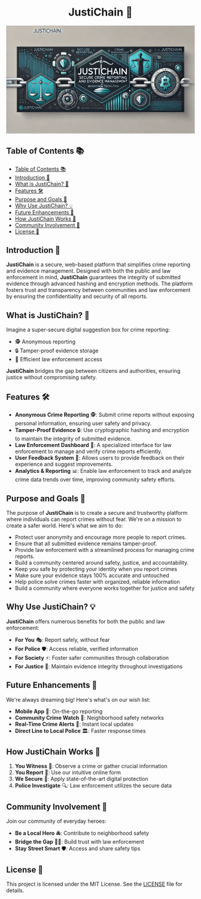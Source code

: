 <h1 align="center"> JustiChain 🚀</h1>

  <img src="./.github/assets/Banner.webp" alt="JustiChain" style="max-width: 100%; height: auto;">

## Table of Contents 📚

- [Table of Contents 📚](#table-of-contents-)
- [Introduction 🌟](#introduction-)
- [What is JustiChain? 🤔](#what-is-justichain-)
- [Features 🛠️](#features-️)
- [Purpose and Goals 🎯](#purpose-and-goals-)
- [Why Use JustiChain? 💡](#why-use-justichain-)
- [Future Enhancements 🔮](#future-enhancements-)
- [How JustiChain Works 🔄](#how-justichain-works-)
- [Community Involvement 🤝](#community-involvement-)
- [License 📄](#license-)

## Introduction 🌟

**JustiChain** is a secure, web-based platform that simplifies crime reporting and evidence management. Designed with both the public and law enforcement in mind, **JustiChain** guarantees the integrity of submitted evidence through advanced hashing and encryption methods. The platform fosters trust and transparency between communities and law enforcement by ensuring the confidentiality and security of all reports.


## What is JustiChain? 🤔

Imagine a super-secure digital suggestion box for crime reporting:

- 🕵️ Anonymous reporting
- 🔒 Tamper-proof evidence storage
- 👮 Efficient law enforcement access

**JustiChain** bridges the gap between citizens and authorities, ensuring justice without compromising safety.

## Features 🛠️

- **Anonymous Crime Reporting** 🕵️: Submit crime reports without exposing personal information, ensuring user safety and privacy.
- **Tamper-Proof Evidence** 🔒: Use cryptographic hashing and encryption to maintain the integrity of submitted evidence.
- **Law Enforcement Dashboard** 👮: A specialized interface for law enforcement to manage and verify crime reports efficiently.
- **User Feedback System** 📝: Allows users to provide feedback on their experience and suggest improvements.
- **Analytics & Reporting** 📊: Enable law enforcement to track and analyze crime data trends over time, improving community safety efforts.


## Purpose and Goals 🎯

The purpose of **JustiChain** is to create a secure and trustworthy platform where individuals can report crimes without fear. We're on a mission to create a safer world. Here's what we aim to do:

- Protect user anonymity and encourage more people to report crimes.
- Ensure that all submitted evidence remains tamper-proof.
- Provide law enforcement with a streamlined process for managing crime reports.
- Build a community centered around safety, justice, and accountability.
- Keep you safe by protecting your identity when you report crimes
- Make sure your evidence stays 100% accurate and untouched
- Help police solve crimes faster with organized, reliable information
- Build a community where everyone works together for justice and safety


## Why Use JustiChain? 💡

**JustiChain** offers numerous benefits for both the public and law enforcement:

- **For You** 🎭: Report safely, without fear
- **For Police** 🛡️: Access reliable, verified information
- **For Society** ⚡: Foster safer communities through collaboration
- **For Justice** 🤝: Maintain evidence integrity throughout investigations

## Future Enhancements 🔮

We're always dreaming big! Here's what's on our wish list:

- **Mobile App** 📱: On-the-go reporting
- **Community Crime Watch** 👥: Neighborhood safety networks
- **Real-Time Crime Alerts** 🚨: Instant local updates
- **Direct Line to Local Police** 🏛️: Faster response times

## How JustiChain Works 🔄

1. **You Witness** 👀: Observe a crime or gather crucial information
2. **You Report** 📝: Use our intuitive online form
3. **We Secure** 🔐: Apply state-of-the-art digital protection
4. **Police Investigate** 🔍: Law enforcement utilizes the secure data

## Community Involvement 🤝

Join our community of everyday heroes:

- **Be a Local Hero** 🚔: Contribute to neighborhood safety
- **Bridge the Gap** 👮‍♀️: Build trust with law enforcement
- **Stay Street Smart** 🛡️: Access and share safety tips

## License 📄

This project is licensed under the MIT License. See the [LICENSE](LICENSE) file for details.